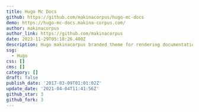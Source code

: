 ```yaml
---
title: Hugo Mc Docs
github: https://github.com/makinacorpus/hugo-mc-docs
demo: https://hugo-mc-docs.makina-corpus.com/
author: makinacorpus
author_link: https://github.com/makinacorpus
date: 2023-11-29T05:18:26.408Z
description: Hugo makinacorpus branded theme for rendering documentation
ssg:
  - Hugo
css: []
cms: []
category: []
draft: false
publish_date: '2017-03-09T01:01:02Z'
update_date: '2021-04-04T11:41:56Z'
github_star: 3
github_fork: 3
---
```

